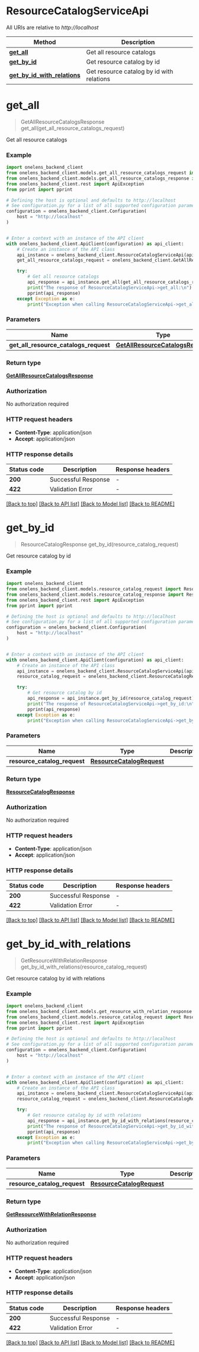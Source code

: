 # ResourceCatalogServiceApi

All URIs are relative to *http://localhost*

Method | Description
------------- | -------------
[**get_all**](ResourceCatalogServiceApi.md#get_all) | Get all resource catalogs
[**get_by_id**](ResourceCatalogServiceApi.md#get_by_id) | Get resource catalog by id
[**get_by_id_with_relations**](ResourceCatalogServiceApi.md#get_by_id_with_relations) | Get resource catalog by id with relations


# **get_all**
> GetAllResourceCatalogsResponse get_all(get_all_resource_catalogs_request)

Get all resource catalogs

### Example


```python
import onelens_backend_client
from onelens_backend_client.models.get_all_resource_catalogs_request import GetAllResourceCatalogsRequest
from onelens_backend_client.models.get_all_resource_catalogs_response import GetAllResourceCatalogsResponse
from onelens_backend_client.rest import ApiException
from pprint import pprint

# Defining the host is optional and defaults to http://localhost
# See configuration.py for a list of all supported configuration parameters.
configuration = onelens_backend_client.Configuration(
    host = "http://localhost"
)


# Enter a context with an instance of the API client
with onelens_backend_client.ApiClient(configuration) as api_client:
    # Create an instance of the API class
    api_instance = onelens_backend_client.ResourceCatalogServiceApi(api_client)
    get_all_resource_catalogs_request = onelens_backend_client.GetAllResourceCatalogsRequest() # GetAllResourceCatalogsRequest | 

    try:
        # Get all resource catalogs
        api_response = api_instance.get_all(get_all_resource_catalogs_request)
        print("The response of ResourceCatalogServiceApi->get_all:\n")
        pprint(api_response)
    except Exception as e:
        print("Exception when calling ResourceCatalogServiceApi->get_all: %s\n" % e)
```



### Parameters


Name | Type | Description  | Notes
------------- | ------------- | ------------- | -------------
 **get_all_resource_catalogs_request** | [**GetAllResourceCatalogsRequest**](GetAllResourceCatalogsRequest.md)|  | 

### Return type

[**GetAllResourceCatalogsResponse**](GetAllResourceCatalogsResponse.md)

### Authorization

No authorization required

### HTTP request headers

 - **Content-Type**: application/json
 - **Accept**: application/json

### HTTP response details

| Status code | Description | Response headers |
|-------------|-------------|------------------|
**200** | Successful Response |  -  |
**422** | Validation Error |  -  |

[[Back to top]](#) [[Back to API list]](../README.md#documentation-for-api-endpoints) [[Back to Model list]](../README.md#documentation-for-models) [[Back to README]](../README.md)

# **get_by_id**
> ResourceCatalogResponse get_by_id(resource_catalog_request)

Get resource catalog by id

### Example


```python
import onelens_backend_client
from onelens_backend_client.models.resource_catalog_request import ResourceCatalogRequest
from onelens_backend_client.models.resource_catalog_response import ResourceCatalogResponse
from onelens_backend_client.rest import ApiException
from pprint import pprint

# Defining the host is optional and defaults to http://localhost
# See configuration.py for a list of all supported configuration parameters.
configuration = onelens_backend_client.Configuration(
    host = "http://localhost"
)


# Enter a context with an instance of the API client
with onelens_backend_client.ApiClient(configuration) as api_client:
    # Create an instance of the API class
    api_instance = onelens_backend_client.ResourceCatalogServiceApi(api_client)
    resource_catalog_request = onelens_backend_client.ResourceCatalogRequest() # ResourceCatalogRequest | 

    try:
        # Get resource catalog by id
        api_response = api_instance.get_by_id(resource_catalog_request)
        print("The response of ResourceCatalogServiceApi->get_by_id:\n")
        pprint(api_response)
    except Exception as e:
        print("Exception when calling ResourceCatalogServiceApi->get_by_id: %s\n" % e)
```



### Parameters


Name | Type | Description  | Notes
------------- | ------------- | ------------- | -------------
 **resource_catalog_request** | [**ResourceCatalogRequest**](ResourceCatalogRequest.md)|  | 

### Return type

[**ResourceCatalogResponse**](ResourceCatalogResponse.md)

### Authorization

No authorization required

### HTTP request headers

 - **Content-Type**: application/json
 - **Accept**: application/json

### HTTP response details

| Status code | Description | Response headers |
|-------------|-------------|------------------|
**200** | Successful Response |  -  |
**422** | Validation Error |  -  |

[[Back to top]](#) [[Back to API list]](../README.md#documentation-for-api-endpoints) [[Back to Model list]](../README.md#documentation-for-models) [[Back to README]](../README.md)

# **get_by_id_with_relations**
> GetResourceWithRelationResponse get_by_id_with_relations(resource_catalog_request)

Get resource catalog by id with relations

### Example


```python
import onelens_backend_client
from onelens_backend_client.models.get_resource_with_relation_response import GetResourceWithRelationResponse
from onelens_backend_client.models.resource_catalog_request import ResourceCatalogRequest
from onelens_backend_client.rest import ApiException
from pprint import pprint

# Defining the host is optional and defaults to http://localhost
# See configuration.py for a list of all supported configuration parameters.
configuration = onelens_backend_client.Configuration(
    host = "http://localhost"
)


# Enter a context with an instance of the API client
with onelens_backend_client.ApiClient(configuration) as api_client:
    # Create an instance of the API class
    api_instance = onelens_backend_client.ResourceCatalogServiceApi(api_client)
    resource_catalog_request = onelens_backend_client.ResourceCatalogRequest() # ResourceCatalogRequest | 

    try:
        # Get resource catalog by id with relations
        api_response = api_instance.get_by_id_with_relations(resource_catalog_request)
        print("The response of ResourceCatalogServiceApi->get_by_id_with_relations:\n")
        pprint(api_response)
    except Exception as e:
        print("Exception when calling ResourceCatalogServiceApi->get_by_id_with_relations: %s\n" % e)
```



### Parameters


Name | Type | Description  | Notes
------------- | ------------- | ------------- | -------------
 **resource_catalog_request** | [**ResourceCatalogRequest**](ResourceCatalogRequest.md)|  | 

### Return type

[**GetResourceWithRelationResponse**](GetResourceWithRelationResponse.md)

### Authorization

No authorization required

### HTTP request headers

 - **Content-Type**: application/json
 - **Accept**: application/json

### HTTP response details

| Status code | Description | Response headers |
|-------------|-------------|------------------|
**200** | Successful Response |  -  |
**422** | Validation Error |  -  |

[[Back to top]](#) [[Back to API list]](../README.md#documentation-for-api-endpoints) [[Back to Model list]](../README.md#documentation-for-models) [[Back to README]](../README.md)

